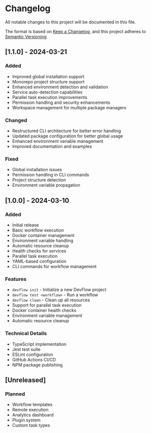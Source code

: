 # Changelog

All notable changes to this project will be documented in this file.

The format is based on [Keep a Changelog](https://keepachangelog.com/en/1.0.0/),
and this project adheres to [Semantic Versioning](https://semver.org/spec/v2.0.0.html).

## [1.1.0] - 2024-03-21

### Added
- Improved global installation support
- Monorepo project structure support
- Enhanced environment detection and validation
- Service auto-detection capabilities
- Parallel task execution improvements
- Permission handling and security enhancements
- Workspace management for multiple package managers

### Changed
- Restructured CLI architecture for better error handling
- Updated package configuration for better global usage
- Enhanced environment variable management
- Improved documentation and examples

### Fixed
- Global installation issues
- Permission handling in CLI commands
- Project structure detection
- Environment variable propagation

## [1.0.0] - 2024-03-10

### Added
- Initial release
- Basic workflow execution
- Docker container management
- Environment variable handling
- Automatic resource cleanup
- Health checks for services
- Parallel task execution
- YAML-based configuration
- CLI commands for workflow management

### Features
- `devflow init` - Initialize a new DevFlow project
- `devflow test <workflow>` - Run a workflow
- `devflow clean` - Clean up all resources
- Support for parallel task execution
- Docker container health checks
- Environment variable management
- Automatic resource cleanup

### Technical Details
- TypeScript implementation
- Jest test suite
- ESLint configuration
- GitHub Actions CI/CD
- NPM package publishing

## [Unreleased]

### Planned
- Workflow templates
- Remote execution
- Analytics dashboard
- Plugin system
- Custom task types 